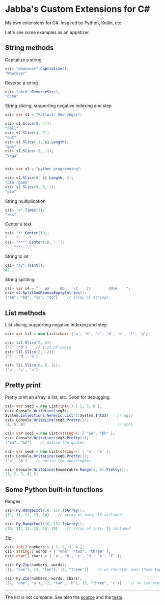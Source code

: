 Jabba's Custom Extensions for C#
================================

My own extensions for C#. Inspired by Python, Kotlin, etc.

Let's see some examples as an appetizer.

String methods
--------------

Capitalize a string

```cs
csi> "whatever".Capitalize();
"Whatever"
```

Reverse a string

```cs
csi> "abcd".ReverseStr();
"dcba"
```

String slicing, supporting negative indexing and step

```cs
csi> var s1 = "Fallout: New Vegas";

csi> s1.Slice(0, 4));
"Fall"
csi> s1.Slice(4, 7);
"out"
csi> s1.Slice(-3, s1.Length);
"gas"
csi> s1.Slice(-5, -1);
"Vega"


csi> var s2 = "python programming";

csi> s2.Slice(0, s1.Length, 2);
"pto rgamn"
csi> s2.Slice(0, 6, 2);
"pto"
```

String multiplication

```cs
csi> "x".Times(3);
"xxx"
```

Center a text

```cs
csi> "*".Center(10);
"    *     "
csi> "***".Center(10, '.');
"...***...."
```

String to int

```cs
csi> "42".ToInt();
42
```

String splitting

```cs
csi> var s4 = "   aa     bb    \t    cc        dd\n    ";
csi> s4.SplitAndRemoveEmptyEntries();
{"aa", "bb", "cc", "dd"}    // array of strings
```

List methods
------------

List slicing, supporting negative indexing and step

```cs
csi> var li1 = new List<char> {'a', 'b', 'c', 'd', 'e', 'f', 'g'};

csi> li1.Slice(2, 4);
{'c', 'd'}    // list of chars
csi> li1.Slice(2, -2));
{'c', 'd', 'e'}

csi> li1.Slice(0, 5, 2));
{'a', 'c', 'e'}
```

Pretty print
------------

Pretty print an array, a list, etc. Good for debugging.

```cs
csi> var seq3 = new List<int>() { 1, 5, 8 };
csi> Console.WriteLine(seq3);
System.Collections.Generic.List`1[System.Int32]    // ugly
csi> Console.WriteLine(seq3.Pretty());
[1, 5, 8]                                          // nice

csi> var seq5 = new List<string>() { "aa", "bb" };
csi> Console.WriteLine(seq5.Pretty());
["aa", "bb"]    // notice the quotes

csi> var seq6 = new List<string>() { 'a', 'b' };
csi> Console.WriteLine(seq6.Pretty());
['a', 'b']    // notice the apostrophes

csi> Console.WriteLine(Enumerable.Range(1, 5).Pretty());
[1, 2, 3, 4, 5]
```

Some Python built-in functions
------------------------------

Ranges

```cs
csi> Py.RangeExcl(10, 15).ToArray();
{10, 11, 12, 13, 14}    // array of ints, 15 excluded

csi> Py.RangeIncl(10, 15).ToArray();
{10, 11, 12, 13, 14, 15}    // array of ints, 15 included
```

Zip

```cs
csi> int[] numbers = { 1, 2, 3, 4 };
csi> string[] words = { "one", "two", "three" };
csi> char[] chars = { 'a', 'b', 'c', 'd', 'e', 'f' };

csi> Py.Zip(numbers, words);
[(1, "one"), (2, "two"), (3, "three")]    // an iterator over these tuples

csi> Py.Zip(numbers, words, chars);
[(1, "one", 'a'), (2, "two", 'b'), (3, "three", 'c')]    // an iterator over these tuples
```

----------

The list is not complete. See also the [source](JabbaCustomExtensions) and the [tests](JabbaCustomExtensionsTest).
